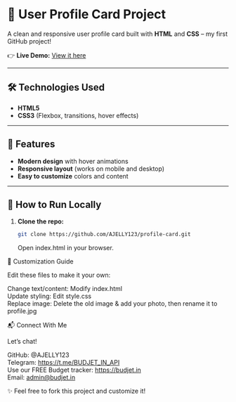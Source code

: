 # 👤 User Profile Card Project  

A clean and responsive user profile card built with **HTML** and **CSS** – my first GitHub project!  

👉 **Live Demo:** [View it here](https://ajelly123.github.io/profile-card/)  

---

## 🛠️ Technologies Used  
- **HTML5**  
- **CSS3** (Flexbox, transitions, hover effects)  

---

## 🌟 Features  
- **Modern design** with hover animations  
- **Responsive layout** (works on mobile and desktop)  
- **Easy to customize** colors and content  

---

## 🚀 How to Run Locally  
1. **Clone the repo:**  
   ```bash
   git clone https://github.com/AJELLY123/profile-card.git
   ```
    Open index.html in your browser.

📝 Customization Guide  

Edit these files to make it your own:  

Change text/content: Modify index.html  
Update styling: Edit style.css  
Replace image: Delete the old image & add your photo, then rename it to profile.jpg  

📬 Connect With Me

Let’s chat!

GitHub: @AJELLY123  
Telegram: https://t.me/BUDJET_IN_API  
Use our FREE Budget tracker: https://budjet.in  
Email: admin@budjet.in

✨ Feel free to fork this project and customize it!
